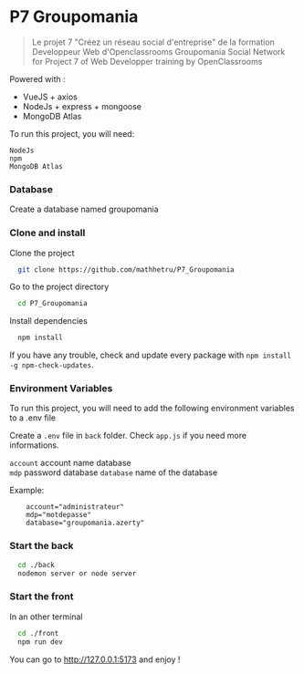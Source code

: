 # P7 Groupomania

> Le projet 7 "Créez un réseau social d'entreprise" de la formation Developpeur Web d'Openclassrooms 
> Groupomania Social Network for Project 7 of Web Developper training by OpenClassrooms 

Powered with : 
- VueJS + axios
- NodeJs + express + mongoose
- MongoDB Atlas

To run this project, you will need:
```
NodeJs
npm
MongoDB Atlas
```

### Database

Create a database named groupomania


### Clone and install

Clone the project

```bash
  git clone https://github.com/mathhetru/P7_Groupomania
```

Go to the project directory

```bash
  cd P7_Groupomania
```

Install dependencies

```bash
  npm install
```
If you have any trouble, check and update every package with `npm install -g npm-check-updates`.


### Environment Variables

To run this project, you will need to add the following environment variables to a .env file

Create a `.env` file in `back` folder. Check `app.js` if you need more informations.

`account` account name database  
`mdp` password database
`database` name of the database  

Example:

```
    account="administrateur"
    mdp="motdepasse"
    database="groupomania.azerty"
```


### Start the back

```bash
  cd ./back
  nodemon server or node server
```


### Start the front

In an other terminal

```bash
  cd ./front
  npm run dev
```
You can go to http://127.0.0.1:5173 and enjoy !

